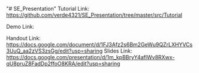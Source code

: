 "# SE_Presentation" 
Tutorial Link:
https://github.com/verde4321/SE_Presentation/tree/master/src/Tutorial

Demo Link:

Handout Link:
https://docs.google.com/document/d/1FJ3Afz2s6Bm2GeWu9QZrLXHYVCs3UuQ_aa2zVS3zsGg/edit?usp=sharing
Slides Link:
https://docs.google.com/presentation/d/1m_kpBBryY4afIWv8RXwx-qU8pruZ8FadDp2ffoO8KRA/edit?usp=sharing
